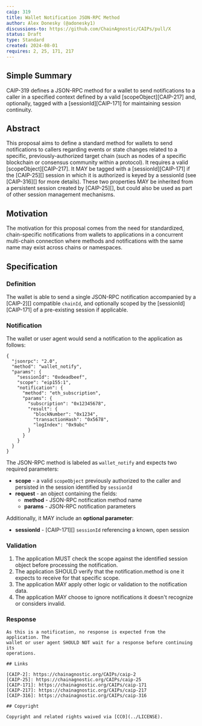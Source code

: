 ```yaml
---
caip: 319
title: Wallet Notification JSON-RPC Method
author: Alex Donesky (@adonesky1)
discussions-to: https://github.com/ChainAgnostic/CAIPs/pull/X
status: Draft
type: Standard
created: 2024-08-01
requires: 2, 25, 171, 217
---
```


## Simple Summary

CAIP-319 defines a JSON-RPC method for a wallet to send notifications to a
caller in a specified context defined by a valid [scopeObject][CAIP-217] and,
optionally, tagged with a [sessionId][CAIP-171] for maintaining session
continuity.

## Abstract

This proposal aims to define a standard method for wallets to send notifications
to callers regarding events or state changes related to a specific,
previously-authorized target chain (such as nodes of a specific blockchain or
consensus community within a protocol). It requires a valid
[scopeObject][CAIP-217]. It MAY be tagged with a [sessionId][CAIP-171] if the
[CAIP-25][] session in which it is authorized is keyed by a sessionId (see
[CAIP-316][] for more details). These two properties MAY be inherited from a
persistent session created by [CAIP-25][], but could also be used as part of
other session management mechanisms.

## Motivation

The motivation for this proposal comes from the need for standardized,
chain-specific notifications from wallets to applications in a concurrent
multi-chain connection where methods and notifications with the same name may
exist across chains or namespaces.

## Specification

### Definition

The wallet is able to send a single JSON-RPC notification accompanied by a
[CAIP-2][] compatible `chainId`, and optionally scoped by the
[sessionId][CAIP-171] of a pre-existing session if applicable.

### Notification

The wallet or user agent would send a notification to the application as
follows:

```jsonc
{
  "jsonrpc": "2.0",
  "method": "wallet_notify",
  "params": {
    "sessionId": "0xdeadbeef",
    "scope": "eip155:1",
    "notification": {
      "method": "eth_subscription",
      "params": {
        "subscription": "0x12345678",
        "result": {
          "blockNumber": "0x1234",
          "transactionHash": "0x5678",
          "logIndex": "0x9abc"
        }
      }
    }
  }
}
```

The JSON-RPC method is labeled as `wallet_notify` and expects two required
parameters:

- **scope** - a valid `scopeObject` previously authorized to the caller and
  persisted in the session identified by `sessionId`
- **request** - an object containing the fields:
  - **method** - JSON-RPC notification method name
  - **params** - JSON-RPC notification parameters

Additionally, it MAY include an **optional parameter**:

- **sessionId** - [CAIP-171][] `sessionId` referencing a known, open session

### Validation

1. The application MUST check the scope against the identified session object
   before processing the notification.
2. The application SHOULD verify that the notification.method is one it expects
   to receive for that specific scope.
3. The application MAY apply other logic or validation to the notification data.
4. The application MAY choose to ignore notifications it doesn't recognize or
   considers invalid.

### Response
~~~~
As this is a notification, no response is expected from the application. The
wallet or user agent SHOULD NOT wait for a response before continuing its
operations.

## Links

[CAIP-2]: https://chainagnostic.org/CAIPs/caip-2
[CAIP-25]: https://chainagnostic.org/CAIPs/caip-25
[CAIP-171]: https://chainagnostic.org/CAIPs/caip-171
[CAIP-217]: https://chainagnostic.org/CAIPs/caip-217
[CAIP-316]: https://chainagnostic.org/CAIPs/caip-316

## Copyright

Copyright and related rights waived via [CC0](../LICENSE).
